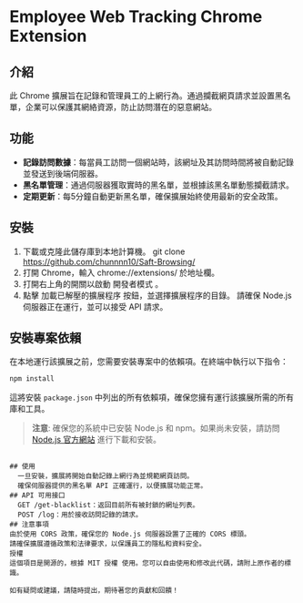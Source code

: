 # Employee Web Tracking Chrome Extension

## 介紹
此 Chrome 擴展旨在記錄和管理員工的上網行為。通過攔截網頁請求並設置黑名單，企業可以保護其網絡資源，防止訪問潛在的惡意網站。

## 功能
- **記錄訪問數據**：每當員工訪問一個網站時，該網址及其訪問時間將被自動記錄並發送到後端伺服器。
- **黑名單管理**：通過伺服器獲取實時的黑名單，並根據該黑名單動態攔截請求。
- **定期更新**：每5分鐘自動更新黑名單，確保擴展始終使用最新的安全政策。

## 安裝
1. 下載或克隆此儲存庫到本地計算機。
git clone https://github.com/chunnnn10/Saft-Browsing/
2. 打開 Chrome，輸入 chrome://extensions/ 於地址欄。
3. 打開右上角的開關以啟動 開發者模式 。
4. 點擊 加載已解壓的擴展程序 按鈕，並選擇擴展程序的目錄。
請確保 Node.js 伺服器正在運行，並可以接受 API 請求。

## 安裝專案依賴
在本地運行該擴展之前，您需要安裝專案中的依賴項。在終端中執行以下指令：
```bash
npm install
```

這將安裝 `package.json` 中列出的所有依賴項，確保您擁有運行該擴展所需的所有庫和工具。

> **注意**: 確保您的系統中已安裝 Node.js 和 npm。如果尚未安裝，請訪問 [Node.js 官方網站](https://nodejs.org/) 進行下載和安裝。
```

## 使用
  一旦安裝，擴展將開始自動記錄上網行為並規範網頁訪問。
  確保伺服器提供的黑名單 API 正確運行，以便擴展功能正常。
## API 可用接口
  GET /get-blacklist：返回目前所有被封鎖的網址列表。
  POST /log：用於接收訪問記錄的請求。
## 注意事項
由於使用 CORS 政策，確保您的 Node.js 伺服器設置了正確的 CORS 標頭。
請確保擴展遵循政策和法律要求，以保護員工的隱私和資料安全。
授權
這個項目是開源的，根據 MIT 授權 使用。您可以自由使用和修改此代碼，請附上原作者的標識。

如有疑問或建議，請隨時提出，期待著您的貢獻和回饋！
